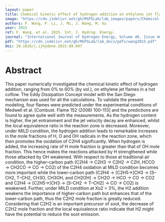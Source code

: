 ```yaml
---
layout: paper
title: Chemical kinetic effect of hydrogen addition on ethylene jet flames in a hot and diluted coflow
image: "https://cdn.jsdelivr.net/gh/MSPSLab/lab_images/papers/Chemical-kinetic.png"
authors: F. Wang, P. Li, J. Mi, J. Wang, M. Xu
year: 2015
ref: F. Wang. et al. 2015. Int. J. Hydrog. Energy.
journal: "International Journal of Hydrogen Energy, Volume 40, Issue 46, Pages 16634-16648, ISSN 0360-3199"
pdf: "https://cdn.jsdelivr.net/gh/MSPSLab/lab_docs/pdfs/wang2015.pdf"
doi: 10.1016/j.ijhydene.2015.09.047
---
```


# Abstract


This paper numerically investigated the chemical kinetic effect of hydrogen addition, ranging from 0% to 60% (by vol.), on ethylene jet flames in a hot coflow. The Eddy Dissipation Concept model with the San Diego mechanism was used for all the calculations. To validate the present modeling, four flames were predicted under the experimental conditions of Medwell et al. [Combust. Flame 152 (2008) 100–113] and the predictions are found to agree quite well with the measurements. As the hydrogen content is higher, the jet entrainment and the jet velocity decay are enhanced, whilst the local equivalence ratio in the reaction zone is decreased. Moreover, under MILD condition, the hydrogen addition leads to remarkable increases in the mole fractions of H, O and OH radicals in the reaction zone, which then promotes the oxidation of C2H4 significantly. When hydrogen is added, the increasing rate of H mole fraction is greater than that of OH mole fraction. This hence makes the reactions attacked by H strengthened while those attacked by OH weakened. With respect to those at traditional air condition, the higher-carbon path (C2H4 → C2H3 → C2H2 → C2H, HCCO → CH2CO → CO → CO2) of the C2H4 oxidation at MILD condition becomes more important while the lower-carbon path (C2H4 → [C2H5→]CH3 → [S–CH2, T–CH2, CH3O, CH3OH, and CH2OH] → CH2O → HCO → CO → CO2 and C2H4 → [C2H5→]CH3 → [S–CH2 → T–CH2] → CO → CO2) is weakened. Further, under MILD condition at Xo2 = 3%, the H2 addition weakens the importance of higher-carbon path but enhances that of the lower-carbon path, thus the C2H2 mole fraction is greatly reduced. Considering that C2H2 is an important precursor of soot, the decrease of C2H2 mole fraction and the local equivalence ratio indicate that H2 might have the potential to reduce the soot emission.

